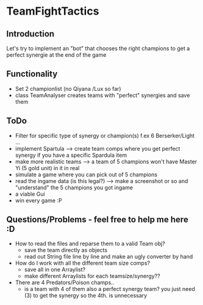 # TeamFightTactics

## Introduction

Let's try to implement an "bot" that chooses the right champions to get a perfect synergie at the end of the game

## Functionality
- Set 2 championlist (no Qiyana /Lux so far)
- class TeamAnalyser creates teams with "perfect" synergies and save them

## ToDo
- Filter for specific type of synergy or champion(s) f.ex 6 Berserker/Light ...
- implement Spartula --> create team comps where you get perfect synergy if you have a specific Spardula item
- make more realistic teams --> a team of 5 champions won't have Master Yi (5 gold unit) in it in real
- simulate a game where you can pick out of 5 champions
- read the ingame data (is this legal?) --> make a screenshot or so and "understand" the 5 champions you got ingame
- a viable Gui
- win every game :P

## Questions/Problems - feel free to help me here :D
- How to read the files and reparse them to a valid Team obj? 
    - save the team directly as objects 
    - read out String file line by line and make an ugly converter by hand
- How do I work with all the different team size comps?
    - save all in one Arraylist?
    - make different Arraylists for each teamsize/synergy??
- There are 4 Predators/Poison champs..
    - is a team with 4 of them also a perfect synergy team? you just need (3) to get the synergy so the 4th. is unnecessary
